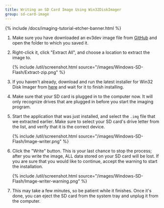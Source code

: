 ```yaml
---
title: Writing an SD Card Image Using Win32DiskImager
group: sd-card-image
---
```


{% include /docs/imaging-tutorial-etcher-banner.html %}

1. Make sure you have downloaded an ev3dev image file from
   [GitHub](https://github.com/ev3dev/ev3dev/releases) and open the folder to
   which you saved it.

2. Right-click it, click "Extract All",
   and choose a location to extract the image to.

    {% include /util/screenshot.html source="/images/Windows-SD-Flash/Extract-zip.png" %}

3. If you haven't already, download and run the latest installer
for Win32 Disk Imager from [here][imager] and wait for it to finish installing.

4. Make sure that your SD card is plugged in to the computer now.
It will only recognize drives that are plugged in before you start
the imaging program.

5. Start the application that was just installed, and select the `.img` file
that we extracted earlier.
Make sure to select your SD card's drive letter from the list,
and verify that it is the correct device.


    {% include /util/screenshot.html source="/images/Windows-SD-Flash/Image-writer.png" %}

6. Click the  "Write" button.
This is your last chance to stop the process; after you write the image,
ALL data stored on your SD card will be lost.
If you are sure that you would like to continue,
accept the warning to start the installation.

    {% include /util/screenshot.html source="/images/Windows-SD-Flash/Image-writer-warning.png" %}

7. This may take a few minutes, so be patient while it finishes.
Once it's done, you can eject the SD card from the system tray and unplug it from the computer.

[imager]: https://win32diskimager.org
